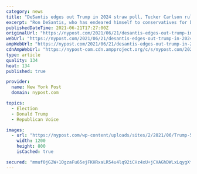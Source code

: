 ```yaml
---
category: news
title: "DeSantis edges out Trump in 2024 straw poll, Tucker Carlson rules out bid"
excerpt: "Ron DeSantis, who has endeared himself to conservatives for bucking coronavirus restrictions and lockdowns, and combating critical race theory, hasn’t said he would mount a campaign in 2024."
publishedDateTime: 2021-06-21T17:27:00Z
originalUrl: "https://nypost.com/2021/06/21/desantis-edges-out-trump-in-2024-straw-poll-tucker-carlson-rules-out-bid/"
webUrl: "https://nypost.com/2021/06/21/desantis-edges-out-trump-in-2024-straw-poll-tucker-carlson-rules-out-bid/"
ampWebUrl: "https://nypost.com/2021/06/21/desantis-edges-out-trump-in-2024-straw-poll-tucker-carlson-rules-out-bid/amp/"
cdnAmpWebUrl: "https://nypost-com.cdn.ampproject.org/c/s/nypost.com/2021/06/21/desantis-edges-out-trump-in-2024-straw-poll-tucker-carlson-rules-out-bid/amp/"
type: article
quality: 134
heat: 134
published: true

provider:
  name: New York Post
  domain: nypost.com

topics:
  - Election
  - Donald Trump
  - Republican Voice

images:
  - url: "https://nypost.com/wp-content/uploads/sites/2/2021/06/Trump-5.jpg?quality=90&strip=all&w=1200"
    width: 1200
    height: 800
    isCached: true

secured: "mmuf0jG2W+1OgzaFu65ejFKHRxaLR54u4lq92iCHz4xU+jCVAGhDWLxLqygXfFUSvdAm7M2PYZZuh1iggdgb7NTV9u3ucX9AwdR6HdUxoJ0JUwwdywfMKLL6tMFGys2uH5w2fAzylmoFP2F7su562Fuc2TZQBIBsiR39lCTWW42g1myvsSsDdZsuGMGj6prlAjasa5iOAgGm7mu03f4TgrlUlXso/rVf9ZnX3GJDE/ViDdYv6fiWBrF7/P1wPJ0TP+72DenAhFoIhwJ10yOOx8L1SIHXyDFT2YZjLXR9QonAbe/t/1D2dd5BILpvlAdj8iGj7KnQKcLObAAcpMIbnKqfKPkXHdMqpQRSCpLVKMA=;lCUZj5ci3PtP5fIX60S3RA=="
---
```


